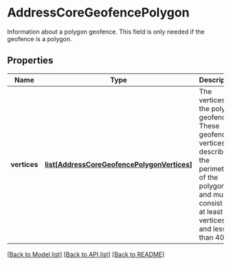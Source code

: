 # AddressCoreGeofencePolygon

Information about a polygon geofence. This field is only needed if the geofence is a polygon.
## Properties
Name | Type | Description | Notes
------------ | ------------- | ------------- | -------------
**vertices** | [**list[AddressCoreGeofencePolygonVertices]**](AddressCoreGeofencePolygonVertices.md) | The vertices of the polygon geofence. These geofence vertices describe the perimeter of the polygon, and must consist of at least 3 vertices and less than 40. | 

[[Back to Model list]](../README.md#documentation-for-models) [[Back to API list]](../README.md#documentation-for-api-endpoints) [[Back to README]](../README.md)


